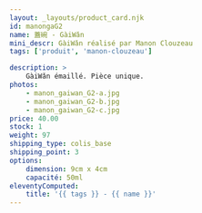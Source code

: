 ```yaml
---
layout: _layouts/product_card.njk
id: manongaG2
name: 蓋碗 - GàiWǎn
mini_descr: GàiWǎn réalisé par Manon Clouzeau
tags: ['produit', 'manon-clouzeau']

description: >
    GàiWǎn émaillé. Pièce unique.
photos:
    - manon_gaiwan_G2-a.jpg
    - manon_gaiwan_G2-b.jpg
    - manon_gaiwan_G2-c.jpg
price: 40.00
stock: 1
weight: 97
shipping_type: colis_base
shipping_point: 3
options:
    dimension: 9cm x 4cm
    capacité: 50ml
eleventyComputed:
    title: '{{ tags }} - {{ name }}'
---
```

